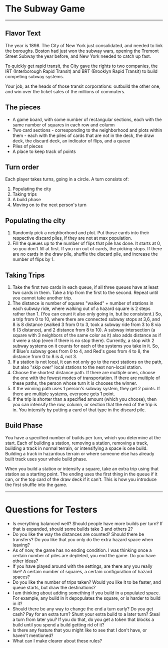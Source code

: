 # The Subway Game
---
## Flavor Text
The year is 1898. The City of New York just consolidated, and needed to link the boroughs. Boston had just won the subway wars, opening the Tremont Street Subway the year before, and New York needed to catch up fast.

To quickly get rapid transit, the City gave the rights to two companies, the IRT (Interborough Rapid Transit) and BRT (Brooklyn Rapid Transit) to build competing subway systems.

Your job, as the heads of those transit corporations: outbuild the other one, and win over the ticket sales of the millions of commuters.

## The pieces
 * A game board, with some number of rectangular sections, each with the same number of squares in each row and column
 * Two card sections - corresponding to the neighborhood and plots within them - each with the piles of cards that are not in the deck, the draw deck, the discard deck, an indicator of flips, and a queue
 * Piles of pieces
 * A place to keep track of points

## Turn order
Each player takes turns, going in a circle. A turn consists of:

 1. Populating the city
 2. Taking trips
 3. A build phase
 4. Moving on to the next person's turn

## Populating the city
 1. Randomly pick a neighborhood and plot. Put those cards into their respective discard piles, if they are not at max population.
 2. Fill the queues up to the number of flips that pile has done. It starts at 0, so you don't fill at first. If you run out of cards, the picking stops. If there are no cards in the draw pile, shuffle the discard pile, and increase the number of flips by 1.

## Taking Trips
 1. Take the first two cards in each queue, if all three queues have at least two cards in them. Take a trip from the first to the second. Repeat until you cannot take another trip.
 2. The distance is number of squares "walked" + number of stations in each subway ride, where walking out of a hazard square is 2 steps rather than 1. (You can count it also only going in, but be consistent.) So, a trip from 0 to 10, where there are connected subway stops at 3,6, and 8 is 8 distance (walked 3 from 0 to 3, took a subway ride from 3 to 8 via 6 (3 distance), and 2 distance from 8 to 10). A subway intersection (a square with 3 neighbors of the same color as it) also adds distance as if it were a stop (even if there is no stop there). Currently, a stop with 2 subway systems on it counts for each of the systems you take in it. So, if Blue's subway goes from 0 to 4, and Red's goes from 4 to 8, the distance from 0 to 8 is 4, not 3.
 3. If a station is not local, it can not only go to the next stations on the path, but also "skip over" local stations to the next non-local station.
 4. Choose the shortest distance path. If there are multiple ones, choose the one with the fewest modes of transportation. If there are multiple of these paths, the person whose turn it is chooses the winner.
 5. If the winning path uses 1 person's subway system, they get 2 points. If there are multiple systems, everyone gets 1 point.
 6. If the trip is shorter than a specified amount (which you choose), then you can intensify the row, column, or section that the end of the trip is in. You intensify by putting a card of that type in the discard pile.

## Build Phase

You have a specified number of builds per turn, which you determine at the start. Each of building a station, removing a station, removing a track, building a track in normal terrain, or intensifying a space is one build. Building a track in hazardous terrain or where someone else has already built track uses your whole build phase.

When you build a station or intensify a square, take an extra trip using that station as a starting point. The ending uses the first thing in the queue if it can, or the top card of the draw deck if it can't. This is how you introduce the first shuffle into the game.

---
# Questions for Testers
 * Is everything balanced well? Should people have more builds per turn? If that is expanded, should some builds take 3 and others 2?
 * Do you like the way the distances are counted? Should there be transfers? Do you like that you only do the extra hazard space when leaving?
 * As of now, the game has no ending condition. I was thinking once a certain number of piles are depleted, you end the game. Do you have other ideas?
 * If you have played around with the settings, are there any you really like? A certain number of squares, a certain configuration of hazard spaces?
 * Do you like the number of trips taken? Would you like it to be faster, and queue starts, but draw the destinations?
 * I am thinking about adding something if you build in a populated space. For example, any build in it depopulates the square, or is harder to build in it?
 * Should there be any way to change the end a turn early? Do you get cash? Pay for an extra turn? Shunt your extra build to a later turn? Steal a turn from later you? If you do that, do you get a token that blocks a build until you spend a build getting rid of it?
 * Is there any feature that you might like to see that I don't have, or haven't mentioned?
 * What can I make clearer about these rules?
